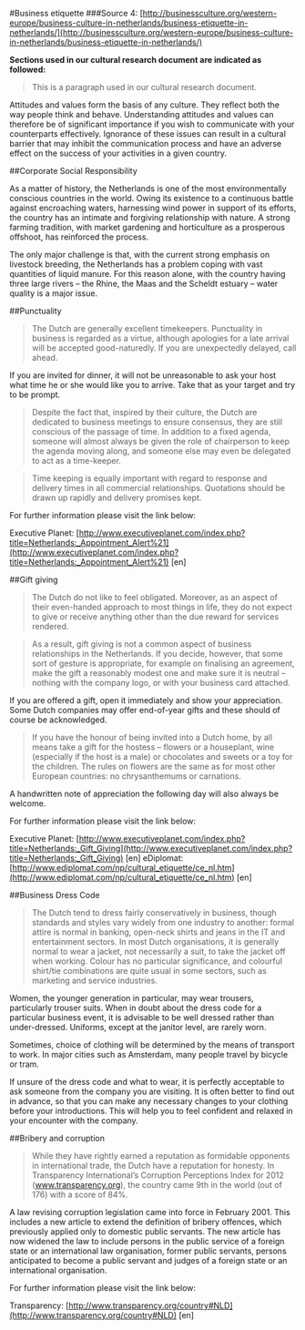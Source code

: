 #Business etiquette
###Source 4: [http://businessculture.org/western-europe/business-culture-in-netherlands/business-etiquette-in-netherlands/](http://businessculture.org/western-europe/business-culture-in-netherlands/business-etiquette-in-netherlands/)

__Sections used in our cultural research document are indicated as followed:__
>  This is a paragraph used in our cultural research document.

Attitudes and values form the basis of any culture. They reflect both the way people think and behave. Understanding attitudes and values can therefore be of significant importance if you wish to communicate with your counterparts effectively. Ignorance of these issues can result in a cultural barrier that may inhibit the communication process and have an adverse effect on the success of your activities in a given country.

##Corporate Social Responsibility

As a matter of history, the Netherlands is one of the most environmentally conscious countries in the world. Owing its existence to a continuous battle against encroaching waters, harnessing wind power in support of its efforts, the country has an intimate and forgiving relationship with nature. A strong farming tradition, with market gardening and horticulture as a prosperous offshoot, has reinforced the process.

The only major challenge is that, with the current strong emphasis on livestock breeding, the Netherlands has a problem coping with vast quantities of liquid manure. For this reason alone, with the country having three large rivers – the Rhine, the Maas and the Scheldt estuary – water quality is a major issue.

##Punctuality

> The Dutch are generally excellent timekeepers. Punctuality in business is regarded as a virtue, although apologies for a late arrival will be accepted good-naturedly. If you are unexpectedly delayed, call ahead.

If you are invited for dinner, it will not be unreasonable to ask your host what time he or she would like you to arrive. Take that as your target and try to be prompt.

> Despite the fact that, inspired by their culture, the Dutch are dedicated to business meetings to ensure consensus, they are still conscious of the passage of time. In addition to a fixed agenda, someone will almost always be given the role of chairperson to keep the agenda moving along, and someone else may even be delegated to act as a time-keeper.

> Time keeping is equally important with regard to response and delivery times in all commercial relationships. Quotations should be drawn up rapidly and delivery promises kept.

For further information please visit the link below:

Executive Planet: [http://www.executiveplanet.com/index.php?title=Netherlands:_Appointment_Alert%21](http://www.executiveplanet.com/index.php?title=Netherlands:_Appointment_Alert%21) [en]

##Gift giving

> The Dutch do not like to feel obligated. Moreover, as an aspect of their even-handed approach to most things in life, they do not expect to give or receive anything other than the due reward for services rendered.

> As a result, gift giving is not a common aspect of business relationships in the Netherlands. If you decide, however, that some sort of gesture is appropriate, for example on finalising an agreement, make the gift a reasonably modest one and make sure it is neutral – nothing with the company logo, or with your business card attached.

If you are offered a gift, open it immediately and show your appreciation. Some Dutch companies may offer end-of-year gifts and these should of course be acknowledged.

> If you have the honour of being invited into a Dutch home, by all means take a gift for the hostess – flowers or a houseplant, wine (especially if the host is a male) or chocolates and sweets or a toy for the children. The rules on flowers are the same as for most other European countries: no chrysanthemums or carnations.

A handwritten note of appreciation the following day will also always be welcome.

For further information please visit the link below:

Executive Planet: [http://www.executiveplanet.com/index.php?title=Netherlands:_Gift_Giving](http://www.executiveplanet.com/index.php?title=Netherlands:_Gift_Giving) [en]
eDiplomat: [http://www.ediplomat.com/np/cultural_etiquette/ce_nl.htm](http://www.ediplomat.com/np/cultural_etiquette/ce_nl.htm) [en]

##Business Dress Code

> The Dutch tend to dress fairly conservatively in business, though standards and styles vary widely from one industry to another: formal attire is normal in banking, open-neck shirts and jeans in the IT and entertainment sectors. In most Dutch organisations, it is generally normal to wear a jacket, not necessarily a suit, to take the jacket off when working. Colour has no particular significance, and colourful shirt/tie combinations are quite usual in some sectors, such as marketing and service industries.

Women, the younger generation in particular, may wear trousers, particularly trouser suits. When in doubt about the dress code for a particular business event, it is advisable to be well dressed rather than under-dressed. Uniforms, except at the janitor level, are rarely worn.

Sometimes, choice of clothing will be determined by the means of transport to work. In major cities such as Amsterdam, many people travel by bicycle or tram.

If unsure of the dress code and what to wear, it is perfectly acceptable to ask someone from the company you are visiting. It is often better to find out in advance, so that you can make any necessary changes to your clothing before your introductions. This will help you to feel confident and relaxed in your encounter with the company.

##Bribery and corruption

> While they have rightly earned a reputation as formidable opponents in international trade, the Dutch have a reputation for honesty. In Transparency International’s Corruption Perceptions Index for 2012 (www.transparency.org), the country came 9th in the world (out of 176) with a score of 84%.

A law revising corruption legislation came into force in February 2001. This includes a new article to extend the definition of bribery offences, which previously applied only to domestic public servants.  The new article has now widened the law to include persons in the public service of a foreign state or an international law organisation, former public servants, persons anticipated to become a public servant and judges of a foreign state or an international organisation.

For further information please visit the link below:

Transparency: [http://www.transparency.org/country#NLD](http://www.transparency.org/country#NLD) [en]